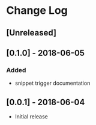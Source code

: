 # Change Log

## [Unreleased]

## [0.1.0] - 2018-06-05
### Added
- snippet trigger documentation

## [0.0.1] - 2018-06-04
- Initial release